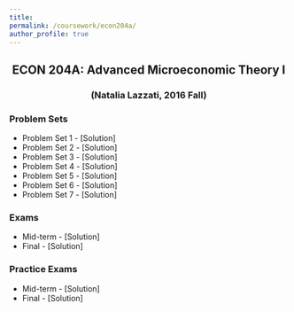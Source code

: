 ```yaml
---
title: 
permalink: /coursework/econ204a/
author_profile: true
---
```


<center> <h2> ECON 204A: Advanced Microeconomic Theory I </h2> </center>

<center> <h3> (Natalia Lazzati, 2016 Fall) </h3> </center>

### Problem Sets
- Problem Set 1 - [Solution]
- Problem Set 2 - [Solution]
- Problem Set 3 - [Solution]
- Problem Set 4 - [Solution]
- Problem Set 5 - [Solution]
- Problem Set 6 - [Solution]
- Problem Set 7 - [Solution]


### Exams
- Mid-term - [Solution]
- Final - [Solution]


### Practice Exams
- Mid-term - [Solution]
- Final - [Solution]

